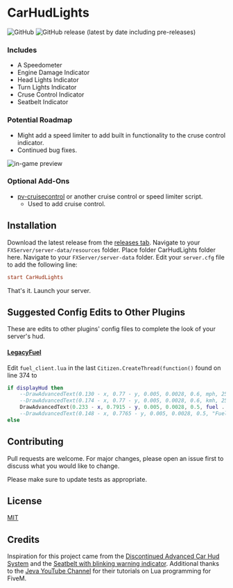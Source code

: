 # CarHudLights
![GitHub](https://img.shields.io/github/license/MacRichards/CarHudLights) ![GitHub release (latest by date including pre-releases)](https://img.shields.io/github/v/release/MacRichards/CarHudLights?include_prereleases)

### Includes
- A Speedometer
- Engine Damage Indicator
- Head Lights Indicator
- Turn Lights Indicator
- Cruse Control Indicator
- Seatbelt Indicator

### Potential Roadmap
- Might add a speed limiter to add built in functionality to the cruse control indicator.
- Continued bug fixes.

<!-- TODO Update Picture -->
![in-game preview](https://forum.cfx.re/uploads/default/original/4X/1/b/3/1b37f15d9db61c6d5e74a2a46feab0264e7bc8c3.jpeg)

### Optional Add-Ons
- [pv-cruisecontrol](https://forum.cfx.re/t/release-cfx-fx-cruisecontrol/38840) or another cruise control or speed limiter script.
  - Used to add cruise control.

## Installation
Download the latest release from the [releases tab](https://github.com/MacRichards/CarHudLights/releases). Navigate to your `FXServer/server-data/resources` folder. Place folder CarHudLights folder here. Navigate to your `FXServer/server-data` folder. Edit your `server.cfg` file to add the following line:
```cfg
start CarHudLights
```
That's it. Launch your server.

## Suggested Config Edits to Other Plugins
These are edits to other plugins' config files to complete the look of your server's hud.

#### [LegacyFuel](https://github.com/InZidiuZ/LegacyFuel)
Edit `fuel_client.lua` in the last `Citizen.CreateThread(function()` found on line 374 to
```lua
if displayHud then
	--DrawAdvancedText(0.130 - x, 0.77 - y, 0.005, 0.0028, 0.6, mph, 255, 255, 255, 255, 6, 1)
	--DrawAdvancedText(0.174 - x, 0.77 - y, 0.005, 0.0028, 0.6, kmh, 255, 255, 255, 255, 6, 1)
	DrawAdvancedText(0.233 - x, 0.7915 - y, 0.005, 0.0028, 0.5, fuel .. "  Fuel", 255, 255, 255, 255, 6, 1)
	--DrawAdvancedText(0.148 - x, 0.7765 - y, 0.005, 0.0028, 0.5, "Fuel", 255, 255, 255, 255, 6, 1)
else
```

## Contributing
Pull requests are welcome. For major changes, please open an issue first to discuss what you would like to change.

Please make sure to update tests as appropriate.

## License
[MIT](https://choosealicense.com/licenses/mit/)

## Credits
Inspiration for this project came from the [Discontinued Advanced Car Hud System](https://forum.cfx.re/t/discontinued-advanced-car-hud-system-9-14-2017-v2/5179) and the [Seatbelt with blinking warning indicator](https://forum.cfx.re/t/release-seatbelt-with-blinking-warning-indicator/165354). Additional thanks to the [Jeva YouTube Channel](https://www.youtube.com/channel/UCI7x329xu2rLbtVvFPVIhiQ) for their tutorials on Lua programming for FiveM.
